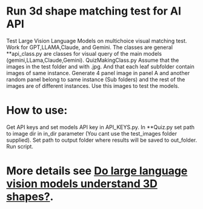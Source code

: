 # Run 3d shape matching test for AI API
Test Large Vision Language Models on multichoice visual matching test. Work for GPT,LLAMA,Claude, and Gemini.
The classes are general **api_class.py are classes for visual query of the main models (gemini,LLama,Claude,Gemini).
QuizMakingClass.py Assume that the images in the test folder and with .jpg. And that each leaf subfolder contain images of same instance.
Generate 4 panel image in panel A and another random panel belong to same instance (Sub folders) and the rest of the images are of different instances.
Use this images to test the models.

# How to use:
Get API keys and set models API key in API_KEYS.py.
In **Quiz.py set path to image dir in in_dir parameter (You cant use the test_images folder supplied).
Set path to output folder where results will be saved to out_folder.
Run script.

# More details see [Do large language vision models understand 3D shapes?](https://arxiv.org/pdf/2412.10908).
